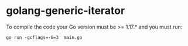 # golang-generic-iterator

To compile the code your Go version must be >= 1.17.* and you must run:

```
go run -gcflags=-G=3  main.go
```